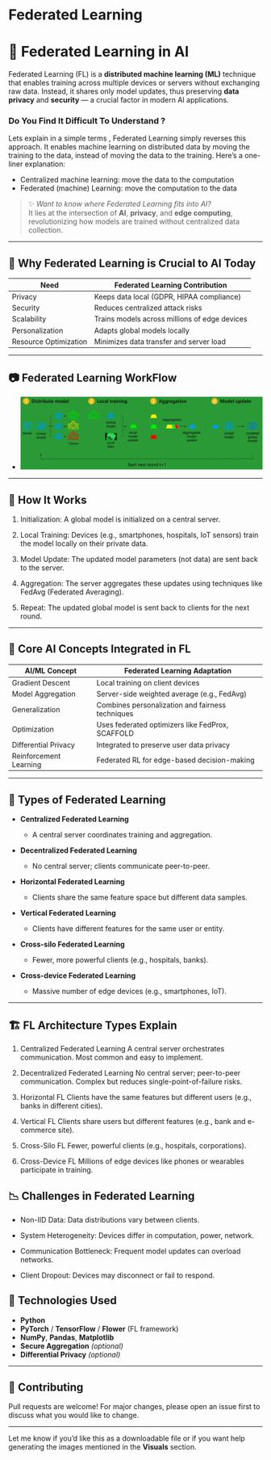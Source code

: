# Federated Learning
# 🤖 Federated Learning in AI

Federated Learning (FL) is a **distributed machine learning (ML)** technique that enables training across multiple devices or servers without exchanging raw data. Instead, it shares only model updates, thus preserving **data privacy** and **security** — a crucial factor in modern AI applications.

### Do You Find It Difficult To Understand ?

Lets explain in a simple terms , 
Federated Learning simply reverses this approach. It enables machine learning on distributed data by moving the training to the data, instead of moving the data to the training. Here’s a one-liner explanation:
* Centralized machine learning: move the data to the computation
* Federated (machine) Learning: move the computation to the data

> ✨ _Want to know where Federated Learning fits into AI?_  
> It lies at the intersection of **AI**, **privacy**, and **edge computing**, revolutionizing how models are trained without centralized data collection.

---

## 🔐 Why Federated Learning is Crucial to AI Today

| **Need**              | **Federated Learning Contribution**                          |
|-----------------------|--------------------------------------------------------------|
| Privacy               | Keeps data local (GDPR, HIPAA compliance)                    |
| Security              | Reduces centralized attack risks                             |
| Scalability           | Trains models across millions of edge devices                |
| Personalization       | Adapts global models locally                                 |
| Resource Optimization | Minimizes data transfer and server load                      |

---
## 📷 Federated Learning WorkFlow 

- ![Federated Learning WorkFlow](https://github.com/UR295/-Model-using-Federated-Learning-/blob/main/fl%20workflow.png)

---

## 🔄 How It Works

1. Initialization: A global model is initialized on a central server.

2. Local Training: Devices (e.g., smartphones, hospitals, IoT sensors) train the model locally on their private data.

3. Model Update: The updated model parameters (not data) are sent back to the server.

4. Aggregation: The server aggregates these updates using techniques like FedAvg (Federated Averaging).

5. Repeat: The updated global model is sent back to clients for the next round.

---

## 🔁 Core AI Concepts Integrated in FL

| **AI/ML Concept**         | **Federated Learning Adaptation**                                  |
|---------------------------|--------------------------------------------------------------------|
| Gradient Descent          | Local training on client devices                                   |
| Model Aggregation         | Server-side weighted average (e.g., FedAvg)                        |
| Generalization            | Combines personalization and fairness techniques                   |
| Optimization              | Uses federated optimizers like FedProx, SCAFFOLD                   |
| Differential Privacy      | Integrated to preserve user data privacy                           |
| Reinforcement Learning    | Federated RL for edge-based decision-making                        |

---

## 🧠 Types of Federated Learning

- **Centralized Federated Learning**  
  - A central server coordinates training and aggregation.
  
- **Decentralized Federated Learning**  
  - No central server; clients communicate peer-to-peer.

- **Horizontal Federated Learning**  
  - Clients share the same feature space but different data samples.

- **Vertical Federated Learning**  
  - Clients have different features for the same user or entity.

- **Cross-silo Federated Learning**  
  - Fewer, more powerful clients (e.g., hospitals, banks).

- **Cross-device Federated Learning**  
  - Massive number of edge devices (e.g., smartphones, IoT).

---

## 🏗️ FL Architecture Types Explain 
1. Centralized Federated Learning
A central server orchestrates communication.
Most common and easy to implement.

2. Decentralized Federated Learning
No central server; peer-to-peer communication.
Complex but reduces single-point-of-failure risks.

3. Horizontal FL
Clients have the same features but different users (e.g., banks in different cities).

4. Vertical FL
Clients share users but different features (e.g., bank and e-commerce site).

5. Cross-Silo FL
Fewer, powerful clients (e.g., hospitals, corporations).

6. Cross-Device FL
Millions of edge devices like phones or wearables participate in training.

## 📉 Challenges in Federated Learning

* Non-IID Data: Data distributions vary between clients.

* System Heterogeneity: Devices differ in computation, power, network.

* Communication Bottleneck: Frequent model updates can overload networks.

* Client Dropout: Devices may disconnect or fail to respond.

## 🔧 Technologies Used

- **Python**
- **PyTorch** / **TensorFlow** / **Flower** (FL framework)
- **NumPy**, **Pandas**, **Matplotlib**
- **Secure Aggregation** *(optional)*
- **Differential Privacy** *(optional)*

---

## 🙌 Contributing
Pull requests are welcome! For major changes, please open an issue first to discuss what you would like to change.

---

Let me know if you’d like this as a downloadable file or if you want help generating the images mentioned in the **Visuals** section.
